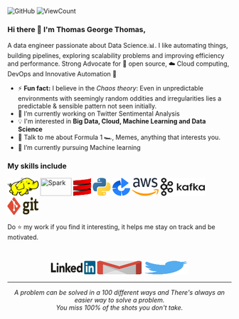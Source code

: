 ![GitHub](https://img.shields.io/github/license/Thomas-George-T/Thomas-George-T?style=flat)
![ViewCount](https://views.whatilearened.today/views/github/Thomas-George-T/Thomas-George-T.svg?cache=remove)

### Hi there 👋 I'm Thomas George Thomas,

A data engineer passionate about Data Science.:bar_chart:. I like automating things, building pipelines, exploring scalability problems and improving efficiency and performance. Strong Advocate for 📜 open source, :cloud: Cloud computing, DevOps and Innovative Automation :robot: 


- ⚡ **Fun fact:** I believe in the *Chaos theory*: Even in unpredictable environments with seemingly random oddities and irregularities lies a predictable & sensible pattern not seen initially.
- 🔭 I’m currently working on Twitter Sentimental Analysis
- :bulb: I'm interested in **Big Data, Cloud, Machine Learning and Data Science**
- 💬 Talk to me about Formula 1 :racing_car:, Memes, anything that interests you.
- 🌱 I’m currently pursuing Machine learning

### My skills include

<p align="left">
	<img title="Hadoop" src="/assets/hadoop.svg" width="70" height="40" />
	<img title="Spark" src="https://upload.wikimedia.org/wikipedia/commons/f/f3/Apache_Spark_logo.svg" width="70" height="40" />
	<img title="Scala" src="/assets/scala.svg" width="40" height="40" />
	<img title="Python" src="/assets/python.svg" width="40" height="40" />
	<img title="Bamboo" src="/assets/bamboo.svg" width="40" height="40" />
	<img title="AWS" src="/assets/aws.svg" width="60" height="40" />
	<img title="Kafka" src="/assets/kafka.svg" width="100" height="40" />
	<img title="Git" src="/assets/git.svg" width="70" height="40" />
</p>

<!--
**Thomas-George-T/Thomas-George-T** is a ✨ _special_ ✨ repository because its `README.md` (this file) appears on your GitHub profile.

Here are some ideas to get you started:

- 🔭 I’m currently working on ...
- 🌱 I’m currently learning ...
- 👯 I’m looking to collaborate on ...
- 🤔 I’m looking for help with ...
- 💬 Ask me about ...
- 📫 How to reach me: ...
- 😄 Pronouns: ...
- ⚡ Fun fact: ...
-->
    
   Do :star: my work if you find it interesting, it helps me stay on track and be motivated.
   
<br>
<p align="center">
    <a href="https://www.linkedin.com/in/thomasgeorgethomas/"><img alt="Linkedin profile" title="Linkedin" src="/assets/linkedin.svg" width="100" height="30" /></a>
    <a href="mailto:thomasgeorgethomas@gmail.com"><img alt="Gmail" src="/assets/google-gmail.svg" title="Email" width="100" height="30" /></a>
    <a href="https://twitter.com/Thomas_George_T"><img alt="Twitter" src="/assets/twitter.svg" title="Twitter" width="100" height="30" /></a>
</p>
<hr \>
<p align="center">
   <i>A problem can be solved in a 100 different ways and There's always an easier way to solve a problem.</i>
   <br>
   <i>You miss 100% of the shots you don't take.</i>
</p>       
 

